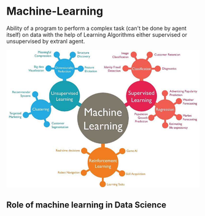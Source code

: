 # Machine-Learning
Ability of a program to perform a complex task (can't be done by agent itself) on data with the help of Learning Algorithms either supervised or unsupervised by extranl agent.

![Readme1](https://github.com/shivendrapratap2/Machine-Learning/blob/master/Readme_Images/ML.jpg)
## Role of machine learning in Data Science
